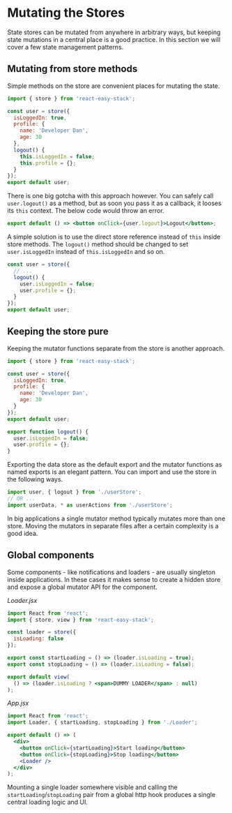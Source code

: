 # Mutating the Stores

State stores can be mutated from anywhere in arbitrary ways, but keeping state mutations in a central place is a good practice. In this section we will cover a few state management patterns.

## Mutating from store methods

Simple methods on the store are convenient places for mutating the state.

```js
import { store } from 'react-easy-stack';

const user = store({
  isLoggedIn: true,
  profile: {
    name: 'Developer Dan',
    age: 30
  },
  logout() {
    this.isLoggedIn = false;
    this.profile = {};
  }
});
export default user;
```

There is one big gotcha with this approach however. You can safely call `user.logout()` as a method, but as soon you pass it as a callback, it looses its `this` context. The below code would throw an error.

```jsx
export default () => <button onClick={user.logout}>Logout</button>;
```

A simple solution is to use the direct store reference instead of `this` inside store methods. The `logout()` method should be changed to set `user.isLoggedIn` instead of `this.isLoggedIn` and so on.

```js
const user = store({
  // ...
  logout() {
    user.isLoggedIn = false;
    user.profile = {};
  }
});
export default user;
```

## Keeping the store pure

Keeping the mutator functions separate from the store is another approach.

```js
import { store } from 'react-easy-stack';

const user = store({
  isLoggedIn: true,
  profile: {
    name: 'Developer Dan',
    age: 30
  }
});
export default user;

export function logout() {
  user.isLoggedIn = false;
  user.profile = {};
}
```

Exporting the data store as the default export and the mutator functions as named exports is an elegant pattern. You can import and use the store in the following ways.

```jsx
import user, { logout } from './userStore';
// OR ...
import userData, * as userActions from './userStore';
```

In big applications a single mutator method typically mutates more than one store. Moving the mutators in separate files after a certain complexity is a good idea.

## Global components

Some components - like notifications and loaders - are usually singleton inside applications. In these cases it makes sense to create a hidden store and expose a global mutator API for the component.

_Loader.jsx_

```jsx
import React from 'react';
import { store, view } from 'react-easy-stack';

const loader = store({
  isLoading: false
});

export const startLoading = () => (loader.isLoading = true);
export const stopLoading = () => (loader.isLoading = false);

export default view(
  () => (loader.isLoading ? <span>DUMMY LOADER</span> : null)
);
```

_App.jsx_

```jsx
import React from 'react';
import Loader, { startLoading, stopLoading } from './Loader';

export default () => (
  <div>
    <button onClick={startLoading}>Start loading</button>
    <button onClick={stopLoading}>Stop loading</button>
    <Loader />
  </div>
);
```

<div id="loader-demo"></div>

Mounting a single loader somewhere visible and calling the `startLoading`/`stopLoading` pair from a global http hook produces a single central loading logic and UI.
